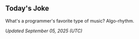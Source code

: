 ## Today's Joke
What's a programmer's favorite type of music? Algo-rhythm.

*Updated September 05, 2025 (UTC)*

